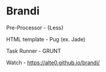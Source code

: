 # Brandi

Pre-Processor - {Less}

HTML template - Pug (ex. Jade)

Task Runner - GRUNT

Watch - https://alte0.github.io/brandi/
